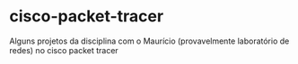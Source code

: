# cisco-packet-tracer
Alguns projetos da disciplina com o Maurício (provavelmente laboratório de redes) no cisco packet tracer
